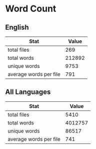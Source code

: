 # Word Count

## English

Stat | Value
---- | -----
total files | 269
total words | 212892
unique words | 9753
average words per file | 791

## All Languages

Stat | Value
---- | -----
total files | 5410
total words | 4012757
unique words | 86517
average words per file | 741
